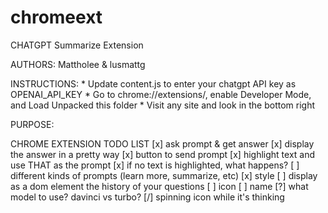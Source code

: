 # chromeext

CHATGPT Summarize Extension

AUTHORS: Mattholee & lusmattg

INSTRUCTIONS:
    * Update content.js to enter your chatgpt API key as OPENAI_API_KEY
    * Go to chrome://extensions/, enable Developer Mode, and Load Unpacked this folder
    * Visit any site and look in the bottom right

PURPOSE: 

CHROME EXTENSION TODO LIST
    [x] ask prompt & get answer
    [x] display the answer in a pretty way
    [x] button to send prompt
    [x] highlight text and use THAT as the prompt
        [x] if no text is highlighted, what happens?
    [ ] different kinds of prompts (learn more, summarize, etc)
    [x] style
    [ ] display as a dom element the history of your questions
    [ ] icon
    [ ] name
    [?] what model to use? davinci vs turbo?
    [/] spinning icon while it's thinking
 
